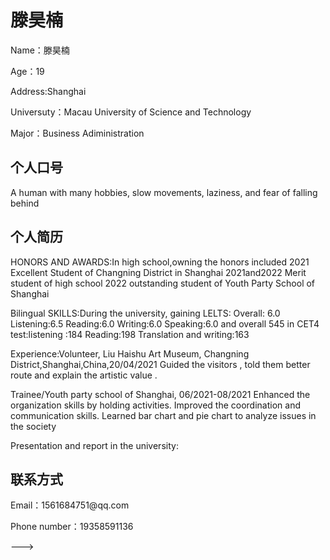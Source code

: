 <!DOCTYPE html>
<html>
<head>
<title>滕昊楠'sindividual website</title>
</head>
<body>
<h1>滕昊楠</h1>
<p>Name：滕昊楠</p >
<p>Age：19</p >
<p>Address:Shanghai</p >
<p>Universuty：Macau University of Science and Technology</p >
<p>Major：Business Adiministration</p >

<h2>个人口号</h2>
<p>A human with many hobbies, slow movements, laziness, and fear of falling behind</p >

<h2>个人简历</h2>
<p>HONORS AND AWARDS:In high school,owning the honors included 2021 Excellent Student of Changning District in Shanghai 
2021and2022 Merit  student of high school  
2022 outstanding student of Youth Party School of Shanghai
  
Bilingual SKILLS:During the university, gaining LELTS: Overall: 6.0  Listening:6.5  Reading:6.0  Writing:6.0  Speaking:6.0 
and overall 545 in CET4 test:listening :184 Reading:198 Translation and writing:163</p >

Experience:Volunteer,  Liu Haishu Art Museum, Changning District,Shanghai,China,20/04/2021
 Guided the visitors , told them better route and explain the artistic value .  

 Trainee/Youth party school of Shanghai, 06/2021-08/2021
Enhanced the organization skills by holding activities.
Improved the coordination and communication skills.
Learned bar chart and pie chart to analyze issues in the society</p >

Presentation and report in the university:


<h2>联系方式</h2>
<p>Email：1561684751@qq.com</p >
<p>Phone number：19358591136</p >

</body>
</html>

--->
